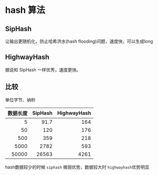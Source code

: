 # hash 算法

## SipHash

让输出更随机化，防止哈希洪水(hash flooding)问题，速度快，可以生成long

## HighwayHash

据说和 SipHash 一样优秀，速度更快。

## 比较

单位字节、纳秒

| 数据长度 | SipHash | HighwayHash |
| -------: | ------: | ----------: |
|        5 |    91.7 |         164 |
|       50 |     120 |         176 |
|      500 |     359 |         218 |
|     5000 |    2782 |         593 |
|    50000 |   26563 |        4261 |

hash数据较少的时候 `siphash` 微弱优势，数据较大时 `highwayhash`优势明显
